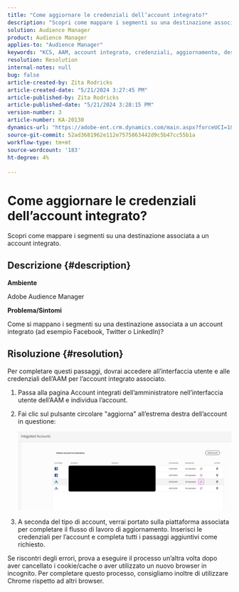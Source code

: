 ```yaml
---
title: "Come aggiornare le credenziali dell’account integrato?"
description: "Scopri come mappare i segmenti su una destinazione associata a un account integrato."
solution: Audience Manager
product: Audience Manager
applies-to: "Audience Manager"
keywords: "KCS, AAM, account integrato, credenziali, aggiornamento, destinazioni, twitter, facebook, linkedin"
resolution: Resolution
internal-notes: null
bug: false
article-created-by: Zita Rodricks
article-created-date: "5/21/2024 3:27:45 PM"
article-published-by: Zita Rodricks
article-published-date: "5/21/2024 3:28:15 PM"
version-number: 3
article-number: KA-20130
dynamics-url: "https://adobe-ent.crm.dynamics.com/main.aspx?forceUCI=1&pagetype=entityrecord&etn=knowledgearticle&id=f6fcb5aa-8617-ef11-9f89-6045bd06eea5"
source-git-commit: 52ad3681962e112e7575863442d9c5b47cc55b1a
workflow-type: tm+mt
source-wordcount: '183'
ht-degree: 4%

---
```


# Come aggiornare le credenziali dell’account integrato?


Scopri come mappare i segmenti su una destinazione associata a un account integrato.

## Descrizione {#description}


<b>Ambiente</b>

Adobe Audience Manager

<b>Problema/Sintomi</b>

Come si mappano i segmenti su una destinazione associata a un account integrato (ad esempio Facebook, Twitter o LinkedIn)?


## Risoluzione {#resolution}


Per completare questi passaggi, dovrai accedere all’interfaccia utente e alle credenziali dell’AAM per l’account integrato associato.

1. Passa alla pagina Account integrati dell’amministratore nell’interfaccia utente dell’AAM e individua l’account.
2. Fai clic sul pulsante circolare &quot;aggiorna&quot; all’estrema destra dell’account in questione:



   ![](assets/6e040206-7307-ed11-82e4-00224809a9e0.png)


3. A seconda del tipo di account, verrai portato sulla piattaforma associata per completare il flusso di lavoro di aggiornamento. Inserisci le credenziali per l’account e completa tutti i passaggi aggiuntivi come richiesto.


Se riscontri degli errori, prova a eseguire il processo un’altra volta dopo aver cancellato i cookie/cache o aver utilizzato un nuovo browser in incognito. Per completare questo processo, consigliamo inoltre di utilizzare Chrome rispetto ad altri browser.
